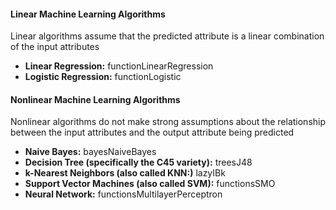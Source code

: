 #### Linear Machine Learning Algorithms

Linear algorithms assume that the predicted attribute is a linear combination of the input
attributes
- **Linear Regression:** functionLinearRegression
- **Logistic Regression:** functionLogistic

#### Nonlinear Machine Learning Algorithms

Nonlinear algorithms do not make strong assumptions about the relationship between the input
attributes and the output attribute being predicted
- **Naive Bayes:** bayesNaiveBayes
- **Decision Tree (specifically the C45 variety):** treesJ48
- **k-Nearest Neighbors (also called KNN:)** lazyIBk
- **Support Vector Machines (also called SVM):** functionsSMO
- **Neural Network:** functionsMultilayerPerceptron
